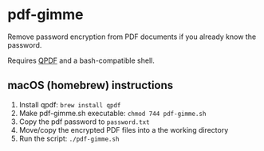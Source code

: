# pdf-gimme

Remove password encryption from PDF documents if you already know the password.

Requires [QPDF](https://github.com/qpdf/qpdf) and a bash-compatible shell.

## macOS (homebrew) instructions
1. Install qpdf: `brew install qpdf`
2. Make pdf-gimme.sh executable: `chmod 744 pdf-gimme.sh`
3. Copy the pdf password to `password.txt`
4. Move/copy the encrypted PDF files into a the working directory
5. Run the script: `./pdf-gimme.sh`
